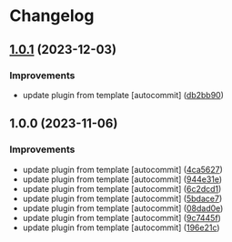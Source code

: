 # Changelog

## [1.0.1](https://github.com/kc-workspace/asdf-terraform/compare/v1.0.0...v1.0.1) (2023-12-03)


### Improvements

* update plugin from template [autocommit] ([db2bb90](https://github.com/kc-workspace/asdf-terraform/commit/db2bb90eafac0e948a0c38fc4aa23602689a3f16))

## 1.0.0 (2023-11-06)


### Improvements

* update plugin from template [autocommit] ([4ca5627](https://github.com/kc-workspace/asdf-terraform/commit/4ca5627382849095f3610115aa9bf442a7a32dfe))
* update plugin from template [autocommit] ([944e31e](https://github.com/kc-workspace/asdf-terraform/commit/944e31e5b391b937988d5f8e59897e49126fd72f))
* update plugin from template [autocommit] ([6c2dcd1](https://github.com/kc-workspace/asdf-terraform/commit/6c2dcd1dac6df3e2a1e40a6f97c5ec77ec56eb2c))
* update plugin from template [autocommit] ([5bdace7](https://github.com/kc-workspace/asdf-terraform/commit/5bdace746c07c809f77ad262f4165d8fb89bc818))
* update plugin from template [autocommit] ([08dad0e](https://github.com/kc-workspace/asdf-terraform/commit/08dad0e1e4f9e9101e71e7ab55758eef5b89c037))
* update plugin from template [autocommit] ([9c7445f](https://github.com/kc-workspace/asdf-terraform/commit/9c7445f1721d67afb494c2163cd4264fcaa442ac))
* update plugin from template [autocommit] ([196e21c](https://github.com/kc-workspace/asdf-terraform/commit/196e21c83a79c7ccaea6837f158cb59de5d8d7b5))
